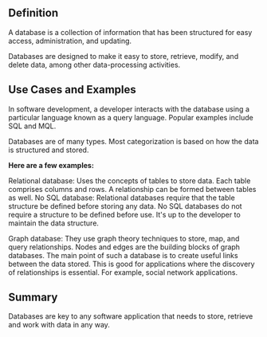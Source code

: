 ## Definition

A database is a collection of information that has been structured for easy access, administration, and updating.

Databases are designed to make it easy to store, retrieve, modify, and delete data, among other data-processing activities.

## Use Cases and Examples

In software development, a developer interacts with the database using a particular language known as a query language. Popular examples include SQL and MQL.

Databases are of many types.  Most categorization is based on how the data is structured and stored.

**Here are a few examples:**

Relational database: Uses the concepts of tables to store data. Each table comprises columns and rows. A relationship can be formed between tables as well.
No SQL database: Relational databases require that the table structure be defined before storing any data. No SQL databases do not require a structure to be defined before use. It's up to the developer to maintain the data structure.

Graph database: They use graph theory techniques to store, map, and query relationships. Nodes and edges are the building blocks of graph databases. The main point of such a database is to create useful links between the data stored. This is good for applications where the discovery of relationships is essential. For example, social network applications.

## Summary

Databases are key to any software application that needs to store, retrieve and work with data in any way.
